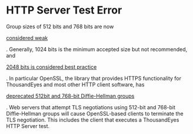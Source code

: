 # HTTP Server Test Error

Group sizes of 512 bits and 768 bits are now

[considered weak](https://weakdh.org/)

. Generally, 1024 bits is the minimum accepted size but not recommended, and

[2048 bits is considered best practice](https://supportforums.cisco.com/t5/security-documents/diffie-hellman-groups/ta-p/3147010)

. In particular OpenSSL, the library that provides HTTPS functionality for ThousandEyes and most other HTTP client software, has

[deprecated 512bit and 768-bit Diffie-Hellman groups](https://www.openssl.org/blog/blog/2015/05/20/logjam-freak-upcoming-changes/)

. Web servers that attempt TLS negotiations using 512-bit and 768-bit Diffie-Hellman groups will cause OpenSSL-based clients to terminate the TLS negotiation. This includes the client that executes a ThousandEyes HTTP Server test.

